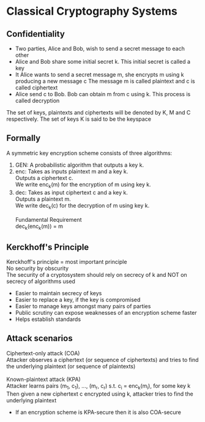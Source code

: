 # Classical Cryptography Systems
## Confidentiality
- Two parties, Alice and Bob, wish to send a secret message to each other
- Alice and Bob share some initial secret k. This initial secret is called a key
- It Alice wants to send a secret message m, she encrypts m using k producing a new message c
The message m is called plaintext and c is called ciphertext
- Alice send c to Bob. Bob can obtain m from c using k.
This process is called decryption

The set of keys, plaintexts and ciphertexts will be denoted by K, M and C respectively. The set of keys K is said to be the keyspace

## Formally
A symmetric key encryption scheme consists of three algorithms:
1. GEN: A probabilistic algorithm that outputs a key k.
2. enc: Takes as inputs plaintext m and a key k.<br>Outputs a ciphertext c.<br>We write enc<sub>k</sub>(m) for the encryption of m using key k.
3. dec: Takes as input ciphertext c and a key k.<br>Outputs a plaintext m.<br>We write dec<sub>k</sub>(c) for the decryption of m using key k.<br><br>
Fundamental Requirement<br>
dec<sub>k</sub>(enc<sub>k</sub>(m)) = m

## Kerckhoff's Principle
Kerckhoff's principle = most important principle <br>
No security by obscurity <br>
The security of a cryptosystem should rely on secrecy of k and NOT on secrecy of algorithms used
- Easier to maintain secrecy of keys
- Easier to replace a key, if the key is compromised
- Easier to manage keys amongst many pairs of parties
- Public scrutiny can expose weaknesses of an encryption scheme faster
- Helps establish standards

## Attack scenarios
Ciphertext-only attack (COA) <br>
Attacker observes a ciphertext (or sequence of ciphertexts) and tries to find the underlying plaintext (or sequence of plaintexts) <br><br>
Known-plaintext attack (KPA) <br>
Attacker learns pairs (m<sub>1</sub>, c<sub>1</sub>), ..., (m<sub>r</sub>, c<sub>r</sub>) s.t. c<sub>i</sub> = enc<sub>k</sub>(m<sub>i</sub>), for some key k<br>
Then given a new ciphertext c encrypted using k, attacker tries to find the underlying plaintext<br>
- If an encryption scheme is KPA-secure then it is also COA-secure
